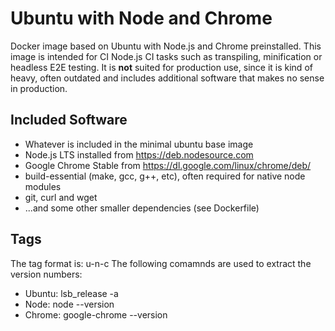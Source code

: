 # Ubuntu with Node and Chrome

Docker image based on Ubuntu with Node.js and Chrome preinstalled.
This image is intended for CI Node.js CI tasks such as transpiling, minification or headless E2E testing.
It is **not** suited for production use, since it is kind of heavy, often outdated and includes additional software that makes no sense in production.

## Included Software

* Whatever is included in the minimal ubuntu base image
* Node.js LTS installed from https://deb.nodesource.com
* Google Chrome Stable from https://dl.google.com/linux/chrome/deb/
* build-essential (make, gcc, g++, etc), often required for native node modules
* git, curl and wget
* ...and some other smaller dependencies (see Dockerfile)

## Tags

The tag format is: u<ubuntu-version>-n<node-version>-c<chrome-version>
The following comamnds are used to extract the version numbers:

* Ubuntu: lsb_release -a
* Node: node --version
* Chrome: google-chrome --version
